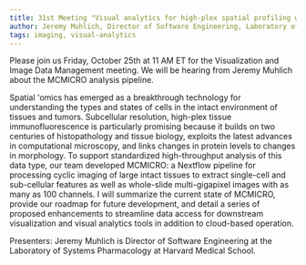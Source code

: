 ```yaml
---
title: 31st Meeting "Visual analytics for high-plex spatial profiling with the MCMICRO analysis pipeline"
author: Jeremy Muhlich, Director of Software Engineering, Laboratory of Systems Pharmacology, Harvard Medical School
tags: imaging, visual-analytics
---
```


Please join us Friday, October 25th at 11 AM ET for the Visualization and Image Data Management meeting. We will be hearing from Jeremy Muhlich about the MCMICRO analysis pipeline.

Spatial 'omics has emerged as a breakthrough technology for understanding the types and states of cells in the intact environment of tissues and tumors. Subcellular resolution, high-plex tissue immunofluorescence is particularly promising because it builds on two centuries of histopathology and tissue biology, exploits the latest advances in computational microscopy, and links changes in protein levels to changes in morphology. To support standardized high-throughput analysis of this data type, our team developed MCMICRO: a Nextflow pipeline for processing cyclic imaging of large intact tissues to extract single-cell and sub-cellular features as well as whole-slide multi-gigapixel images with as many as 100 channels. I will summarize the current state of MCMICRO, provide our roadmap for future development, and detail a series of proposed enhancements to streamline data access for downstream visualization and visual analytics tools in addition to cloud-based operation.

Presenters: Jeremy Muhlich is Director of Software Engineering at the Laboratory of Systems Pharmacology at Harvard Medical School.

